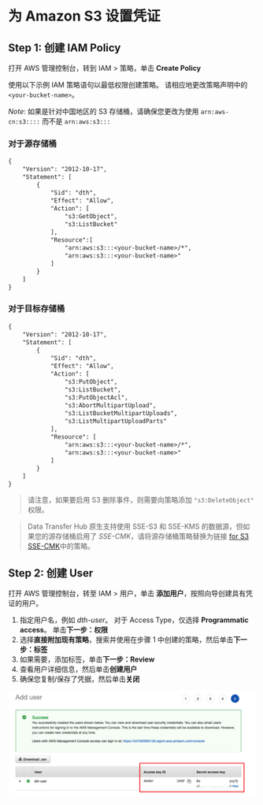 
# 为 Amazon S3 设置凭证

## Step 1: 创建 IAM Policy

打开 AWS 管理控制台，转到 IAM > 策略，单击 **Create Policy**

使用以下示例 IAM 策略语句以最低权限创建策略。 请相应地更改策略声明中的 `<your-bucket-name>`。

_Note_: 如果是针对中国地区的 S3 存储桶，请确保您更改为使用 `arn:aws-cn:s3::::` 而不是 `arn:aws:s3:::`

### 对于源存储桶

```
{
    "Version": "2012-10-17",
    "Statement": [
        {
            "Sid": "dth",
            "Effect": "Allow",
            "Action": [
                "s3:GetObject",
                "s3:ListBucket"
            ],
            "Resource":[
                "arn:aws:s3:::<your-bucket-name>/*",
                "arn:aws:s3:::<your-bucket-name>"
            ]
        }
    ]
}
```


### 对于目标存储桶

```
{
    "Version": "2012-10-17",
    "Statement": [
        {
            "Sid": "dth",
            "Effect": "Allow",
            "Action": [
                "s3:PutObject",
                "s3:ListBucket",
                "s3:PutObjectAcl",
                "s3:AbortMultipartUpload",
                "s3:ListBucketMultipartUploads",
                "s3:ListMultipartUploadParts"
            ],
            "Resource": [
                "arn:aws:s3:::<your-bucket-name>/*",
                "arn:aws:s3:::<your-bucket-name>"
            ]
        }
    ]
}
```

> 请注意，如果要启用 S3 删除事件，则需要向策略添加 `"s3:DeleteObject"` 权限。

> Data Transfer Hub 原生支持使用 SSE-S3 和 SSE-KMS 的数据源，但如果您的源存储桶启用了 *SSE-CMK*，请将源存储桶策略替换为链接 [for S3 SSE-CMK](./S3-SSE-KMS-Policy_CN.md)中的策略。

## Step 2: 创建 User

打开 AWS 管理控制台，转至 IAM > 用户，单击 **添加用户**，按照向导创建具有凭证的用户。

1. 指定用户名，例如 *dth-user*。 对于 Access Type，仅选择 **Programmatic access**。 单击**下一步：权限**
1. 选择**直接附加现有策略**，搜索并使用在步骤 1 中创建的策略，然后单击**下一步：标签**
1. 如果需要，添加标签，单击**下一步：Review**
1. 查看用户详细信息，然后单击**创建用户**
1. 确保您复制/保存了凭据，然后单击**关闭**

![Create User](../images/user.png)
